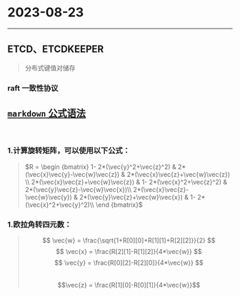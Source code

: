 # 2023-08-23

---

## ETCD、ETCDKEEPER

> 分布式键值对储存

### raft 一致性协议

## [`markdown` 公式语法](https://blog.csdn.net/m0*37769093/article/details/107732606)

​

### 1.计算旋转矩阵，可以使用以下公式：

> $R = \begin {bmatrix} 1- 2*(\vec{y}^2+\vec{z}^2) & 2*(\vec{x}\vec{y}-\vec{w}\vec{z}) & 2*(\vec{x}\vec{z}+\vec{w}\vec{z}) \\ 2*(\vec{x}\vec{z}+\vec{w}\vec{z}) & 1- 2*(\vec{x}^2+\vec{z}^2) & 2*(\vec{y}\vec{z}-\vec{w}\vec{x})\\ 2*(\vec{x}\vec{z}-\vec{w}\vec{y}) & 2*(\vec{y}\vec{z}+\vec{w}\vec{x}) & 1- 2*(\vec{x}^2+\vec{y}^2)\\ \end {bmatrix}$

### 1.欧拉角转四元数：

> $$ \vec{w} = \frac{\sqrt{1+R[0][0]+R[1][1]+R[2][2]}}{2} $$
> $$ \vec{x} = \frac{R[2][1]-R[1][2]}{4*\vec{w}} $$
> $$ \vec{y} = \frac{R[0][2]-R[2][0]}{4*\vec{w}} $$  
> $$\vec{z} = \frac{R[1][0]-R[0][1]}{4*\vec{w}}$$
